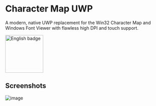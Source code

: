 # Character Map UWP

A modern, native UWP replacement for the Win32 Character Map and Windows Font Viewer with flawless high DPI and touch support.

<a href='//www.microsoft.com/store/apps/9wzdncrdxf41?cid=storebadge&ocid=badge'><img src='https://developer.microsoft.com/en-us/store/badges/images/English_get_L.png' alt='English badge' width='120'/></a>

## Screenshots

![image](https://raw.githubusercontent.com/EdiWang/Character-Map-UWP/master/0_artifacts/cmap.png)
